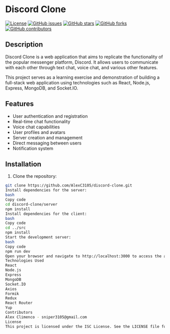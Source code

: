 # Discord Clone

[![License](https://img.shields.io/badge/License-ISC-blue.svg)](https://opensource.org/licenses/ISC)
[![GitHub issues](https://img.shields.io/github/issues/AlexC3105/discord-clone.svg)](https://github.com/AlexC3105/discord-clone/issues)
[![GitHub stars](https://img.shields.io/github/stars/AlexC3105/discord-clone.svg)](https://github.com/AlexC3105/discord-clone/stargazers)
[![GitHub forks](https://img.shields.io/github/forks/AlexC3105/discord-clone.svg)](https://github.com/AlexC3105/discord-clone/network)
[![GitHub contributors](https://img.shields.io/github/contributors/AlexC3105/discord-clone.svg)](https://github.com/AlexC3105/discord-clone/graphs/contributors)

## Description

Discord Clone is a web application that aims to replicate the functionality of the popular messenger platform, Discord. It allows users to communicate with each other through text chat, voice chat, and various other features.

This project serves as a learning exercise and demonstration of building a full-stack web application using technologies such as React, Node.js, Express, MongoDB, and Socket.IO.

## Features

- User authentication and registration
- Real-time chat functionality
- Voice chat capabilities
- User profiles and avatars
- Server creation and management
- Direct messaging between users
- Notification system

## Installation

1. Clone the repository:

```bash
git clone https://github.com/AlexC3105/discord-clone.git
Install dependencies for the server:
bash
Copy code
cd discord-clone/server
npm install
Install dependencies for the client:
bash
Copy code
cd ../src
npm install
Start the development server:
bash
Copy code
npm run dev
Open your browser and navigate to http://localhost:3000 to access the application.
Technologies Used
React
Node.js
Express
MongoDB
Socket.IO
Axios
Formik
Redux
React Router
Yup
Contributors
Alex Climenco - sniper3105@gmail.com
License
This project is licensed under the ISC License. See the LICENSE file for details.